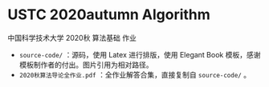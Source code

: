 # USTC 2020autumn Algorithm
中国科学技术大学 2020秋 算法基础 作业
* `source-code/` ：源码，使用 Latex 进行排版，使用 Elegant Book 模板，感谢模板制作者的付出。图片引用为相对路径。
* `2020秋算法导论全作业.pdf` ：全作业解答合集，直接复制自 `source-code/` 。